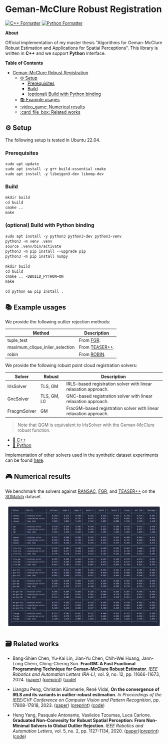 # Geman-McClure Robust Registration

[![C++ Formatter](https://img.shields.io/badge/C++_Formatter-clang--format_18.1.3-blue?style=flat-square)](https://github.com/llvm/llvm-project/releases/tag/llvmorg-18.1.3)
[![Python Formatter](https://img.shields.io/badge/Python_Formatter-ruff-red?style=flat-square)](https://github.com/astral-sh/ruff)


**About**

Official implementation of my master thesis "Algorithms for Geman-McClure Robust Estimation and Applications for Spatial Perceptions". This library is written in **C++** and we support **Python** interface.

**Table of Contents**

- [Geman-McClure Robust Registration](#geman-mcclure-robust-registration)
  - [:gear: Setup](#gear-setup)
    - [Prerequisites](#prerequisites)
    - [Build](#build)
    - [(optional) Build with Python binding](#optional-build-with-python-binding)
  - [:books: Example usages](#books-example-usages)
  - [:video\_game: Numerical results](#video_game-numerical-results)
  - [:card\_file\_box: Related works](#card_file_box-related-works)

## :gear: Setup

The following setup is tested in Ubuntu 22.04.

### Prerequisites
```shell
sudo apt update
sudo apt install -y g++ build-essential cmake
sudo apt install -y libeigen3-dev libomp-dev
```


### Build

```shell
mkdir build
cd build
cmake .. 
make
```

### (optional) Build with Python binding
```shell
sudo apt install -y python3 python3-dev python3-venv
python3 -m venv .venv
source .venv/bin/activate
python3 -m pip install --upgrade pip
python3 -m pip install numpy

mkdir build
cd build
cmake .. -DBUILD_PYTHON=ON
make

cd python && pip install .
```

## :books: Example usages

We provide the following outlier rejection methods:

| Method                          | Description                                                    |
|---------------------------------|----------------------------------------------------------------|
| tuple_test                      | From [FGR](https://github.com/isl-org/FastGlobalRegistration). |
| maximum_clique_inlier_selection | From [TEASER++](https://github.com/MIT-SPARK/TEASER-plusplus). |
| robin                           | From [ROBIN](https://github.com/MIT-SPARK/ROBIN).              |

We provide the following robust point cloud registration solvers:

| Solver       | Robust      | Description                                                       |
|--------------|-------------|-------------------------------------------------------------------|
| IrlsSolver   | TLS, GM     | IRLS-based registration solver with linear relaxation approach.   |
| GncSolver    | TLS, GM, L0 | GNC-based registration solver with linear relaxation approach.    |
| FracgmSolver | GM          | FracGM-based registration solver with linear relaxation approach. |

> Note that QGM is equivalent to IrlsSolver with the Geman-McClure robust function.

- [:croissant: C++](examples/cpp)
- [:snake: Python](examples/python)

Implementation of other solvers used in the synthetic dataset experiments can be found [here](https://github.com/doggydoggy0101/registration). 


## :video_game: Numerical results

We benchmark the solvers against [RANSAC](https://github.com/isl-org/Open3D), [FGR](https://github.com/isl-org/FastGlobalRegistration), and [TEASER++](https://github.com/MIT-SPARK/TEASER-plusplus) on the [3DMatch](https://3dmatch.cs.princeton.edu/) dataset.

![images](docs/3dmatch.png)


## :card_file_box: Related works

- Bang-Shien Chen, Yu-Kai Lin, Jian-Yu Chen, Chih-Wei Huang, Jann-Long Chern, Ching-Cherng Sun. **FracGM: A Fast Fractional Programming Technique for Geman-McClure Robust Estimator**. _IEEE Robotics and Automation Letters (RA-L)_, vol. 9, no. 12, pp. 11666-11673, 2024. ([paper](https://doi.org/10.1109/lra.2024.3495372)) ([preprint](https://arxiv.org/pdf/2409.13978)) ([code](https://github.com/StephLin/FracGM))

- Liangzu Peng, Christian Kümmerle, René Vidal, **On the convergence of IRLS and its variants in outlier-robust estimation**. _In Proceedings of the IEEE/CVF Conference on Computer Vision and Pattern Recognition_, pp. 17808-17818, 2023. ([paper](https://doi.org/10.1109/CVPR52729.2023.01708)) ([preprint](https://openaccess.thecvf.com/content/CVPR2023/papers/Peng_On_the_Convergence_of_IRLS_and_Its_Variants_in_Outlier-Robust_CVPR_2023_paper.pdf)) ([code](https://github.com/liangzu/IRLS-CVPR2023))

- Heng Yang, Pasquale Antonante, Vasileios Tzoumas, Luca Carlone. **Graduated Non-Convexity for Robust Spatial Perception: From Non-Minimal Solvers to Global Outlier Rejection**. _IEEE Robotics and Automation Letters_, vol. 5, no. 2, pp. 1127-1134, 2020. ([paper](https://doi.org/10.1109/LRA.2020.2965893))([preprint](https://arxiv.org/pdf/1909.08605))([code](https://github.com/MIT-SPARK/GNC-and-ADAPT))